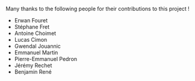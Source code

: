 Many thanks to the following people for their contributions to this project !

- Erwan Fouret
- Stéphane Fret
- Antoine Choimet
- Lucas Cimon
- Gwendal Jouannic
- Emmanuel Martin
- Pierre-Emmanuel Pedron
- Jérémy Rechet
- Benjamin René
